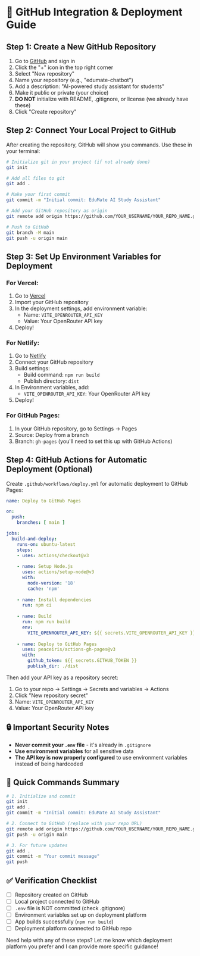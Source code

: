 # 🚀 GitHub Integration & Deployment Guide

## Step 1: Create a New GitHub Repository

1. Go to [GitHub](https://github.com) and sign in
2. Click the "+" icon in the top right corner
3. Select "New repository"
4. Name your repository (e.g., "edumate-chatbot")
5. Add a description: "AI-powered study assistant for students"
6. Make it public or private (your choice)
7. **DO NOT** initialize with README, .gitignore, or license (we already have these)
8. Click "Create repository"

## Step 2: Connect Your Local Project to GitHub

After creating the repository, GitHub will show you commands. Use these in your terminal:

```bash
# Initialize git in your project (if not already done)
git init

# Add all files to git
git add .

# Make your first commit
git commit -m "Initial commit: EduMate AI Study Assistant"

# Add your GitHub repository as origin
git remote add origin https://github.com/YOUR_USERNAME/YOUR_REPO_NAME.git

# Push to GitHub
git branch -M main
git push -u origin main
```

## Step 3: Set Up Environment Variables for Deployment

### For Vercel:
1. Go to [Vercel](https://vercel.com)
2. Import your GitHub repository
3. In the deployment settings, add environment variable:
   - Name: `VITE_OPENROUTER_API_KEY`
   - Value: Your OpenRouter API key
4. Deploy!

### For Netlify:
1. Go to [Netlify](https://netlify.com)
2. Connect your GitHub repository
3. Build settings:
   - Build command: `npm run build`
   - Publish directory: `dist`
4. In Environment variables, add:
   - `VITE_OPENROUTER_API_KEY`: Your OpenRouter API key
5. Deploy!

### For GitHub Pages:
1. In your GitHub repository, go to Settings → Pages
2. Source: Deploy from a branch
3. Branch: `gh-pages` (you'll need to set this up with GitHub Actions)

## Step 4: GitHub Actions for Automatic Deployment (Optional)

Create `.github/workflows/deploy.yml` for automatic deployment to GitHub Pages:

```yaml
name: Deploy to GitHub Pages

on:
  push:
    branches: [ main ]

jobs:
  build-and-deploy:
    runs-on: ubuntu-latest
    steps:
    - uses: actions/checkout@v3
    
    - name: Setup Node.js
      uses: actions/setup-node@v3
      with:
        node-version: '18'
        cache: 'npm'
    
    - name: Install dependencies
      run: npm ci
    
    - name: Build
      run: npm run build
      env:
        VITE_OPENROUTER_API_KEY: ${{ secrets.VITE_OPENROUTER_API_KEY }}
    
    - name: Deploy to GitHub Pages
      uses: peaceiris/actions-gh-pages@v3
      with:
        github_token: ${{ secrets.GITHUB_TOKEN }}
        publish_dir: ./dist
```

Then add your API key as a repository secret:
1. Go to your repo → Settings → Secrets and variables → Actions
2. Click "New repository secret"
3. Name: `VITE_OPENROUTER_API_KEY`
4. Value: Your OpenRouter API key

## 🔒 Important Security Notes

- **Never commit your `.env` file** - it's already in `.gitignore`
- **Use environment variables** for all sensitive data
- **The API key is now properly configured** to use environment variables instead of being hardcoded

## 🎯 Quick Commands Summary

```bash
# 1. Initialize and commit
git init
git add .
git commit -m "Initial commit: EduMate AI Study Assistant"

# 2. Connect to GitHub (replace with your repo URL)
git remote add origin https://github.com/YOUR_USERNAME/YOUR_REPO_NAME.git
git push -u origin main

# 3. For future updates
git add .
git commit -m "Your commit message"
git push
```

## ✅ Verification Checklist

- [ ] Repository created on GitHub
- [ ] Local project connected to GitHub
- [ ] `.env` file is NOT committed (check .gitignore)
- [ ] Environment variables set up on deployment platform
- [ ] App builds successfully (`npm run build`)
- [ ] Deployment platform connected to GitHub repo

Need help with any of these steps? Let me know which deployment platform you prefer and I can provide more specific guidance!